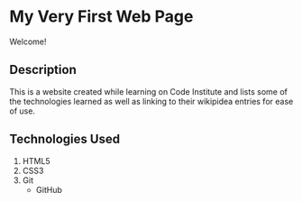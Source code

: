 # My Very First Web Page

Welcome!

## Description
This is a website created while learning on Code Institute and lists some of the technologies learned as well as linking to their wikipidea entries for ease of use.

## Technologies Used
1. HTML5
2. CSS3
3. Git
   * GitHub
 